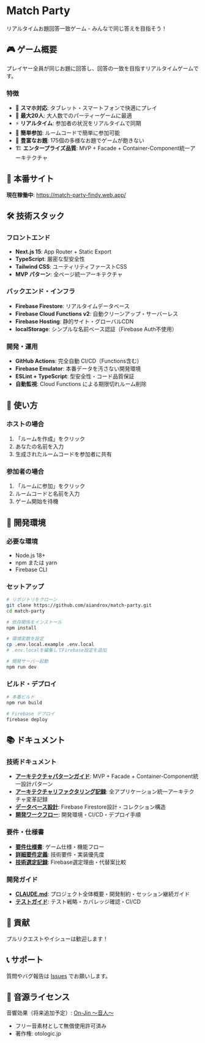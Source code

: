 # Match Party

リアルタイムお題回答一致ゲーム - みんなで同じ答えを目指そう！

## 🎮 ゲーム概要

プレイヤー全員が同じお題に回答し、回答の一致を目指すリアルタイムゲームです。

### 特徴
- 📱 **スマホ対応**: タブレット・スマートフォンで快適にプレイ
- 👥 **最大20人**: 大人数でのパーティーゲームに最適
- ⚡ **リアルタイム**: 参加者の状況をリアルタイムで同期
- 🔗 **簡単参加**: ルームコードで簡単に参加可能
- 🎯 **豊富なお題**: 175個の多様なお題でゲームが飽きない
- 🏗️ **エンタープライズ品質**: MVP + Facade + Container-Component統一アーキテクチャ

## 🚀 本番サイト

**現在稼働中**: https://match-party-findy.web.app/

## 🛠️ 技術スタック

### フロントエンド
- **Next.js 15**: App Router + Static Export
- **TypeScript**: 厳密な型安全性
- **Tailwind CSS**: ユーティリティファーストCSS
- **MVP パターン**: 全ページ統一アーキテクチャ

### バックエンド・インフラ
- **Firebase Firestore**: リアルタイムデータベース
- **Firebase Cloud Functions v2**: 自動クリーンアップ・サーバーレス
- **Firebase Hosting**: 静的サイト・グローバルCDN
- **localStorage**: シンプルな名前ベース認証（Firebase Auth不使用）

### 開発・運用
- **GitHub Actions**: 完全自動 CI/CD（Functions含む）
- **Firebase Emulator**: 本番データを汚さない開発環境
- **ESLint + TypeScript**: 型安全性・コード品質保証
- **自動監視**: Cloud Functions による期限切れルーム削除

## 📱 使い方

### ホストの場合
1. 「ルームを作成」をクリック
2. あなたの名前を入力
3. 生成されたルームコードを参加者に共有

### 参加者の場合
1. 「ルームに参加」をクリック
2. ルームコードと名前を入力
3. ゲーム開始を待機

## 🔧 開発環境

### 必要な環境
- Node.js 18+
- npm または yarn
- Firebase CLI

### セットアップ
```bash
# リポジトリをクローン
git clone https://github.com/aiandrox/match-party.git
cd match-party

# 依存関係をインストール
npm install

# 環境変数を設定
cp .env.local.example .env.local
# .env.localを編集してFirebase設定を追加

# 開発サーバー起動
npm run dev
```

### ビルド・デプロイ
```bash
# 本番ビルド
npm run build

# Firebase デプロイ
firebase deploy
```

## 📚 ドキュメント

### 技術ドキュメント
- **[アーキテクチャパターンガイド](docs/architecture-pattern-guide.md)**: MVP + Facade + Container-Component統一設計パターン
- **[アーキテクチャリファクタリング記録](docs/architecture-refactoring.md)**: 全アプリケーション統一アーキテクチャ変革記録
- **[データベース設計](docs/database-design.md)**: Firebase Firestore設計・コレクション構造
- **[開発ワークフロー](docs/development-workflow.md)**: 開発環境・CI/CD・デプロイ手順

### 要件・仕様書
- **[要件仕様書](docs/spec.md)**: ゲーム仕様・機能フロー
- **[詳細要件定義](docs/requirements.md)**: 技術要件・実装優先度
- **[技術選定記録](docs/tech-decision.md)**: Firebase選定理由・代替案比較

### 開発ガイド
- **[CLAUDE.md](CLAUDE.md)**: プロジェクト全体概要・開発制約・セッション継続ガイド
- **[テストガイド](docs/testing-guide.md)**: テスト戦略・カバレッジ確認・CI/CD

## 🤝 貢献

プルリクエストやイシューは歓迎します！

## 📞 サポート

質問やバグ報告は [Issues](https://github.com/aiandrox/match-party/issues) でお願いします。

## 🎵 音源ライセンス

音響効果（将来追加予定）: [On-Jin ～音人～](https://otologic.jp/)
- フリー音素材として無償使用許可済み
- 著作権: otologic.jp
